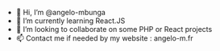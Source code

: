 - 👋 Hi, I’m @angelo-mbunga
- 🌱 I’m currently learning React.JS
- 💞️ I’m looking to collaborate on some PHP or React projects
- 📫 Contact me if needed by my website : angelo-m.fr

